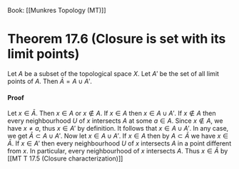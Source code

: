 Book: [[Munkres Topology (MT)]]
# Theorem 17.6 (Closure is set with its limit points)
Let $A$ be a subset of the topological space $X$.
Let $A'$ be the set of all limit points of $A$.
Then $\bar{A}=A\cup A'$.
#### Proof
Let $x\in \bar{A}$. Then $x\in A$ or $x\notin A$.
If $x\in A$ then $x\in A\cup A'$.
If $x\notin A$ then every neighbourhood $U$ of $x$ intersects $A$ at some $a\in A$.
Since $x\notin A$, we have $x\neq a$, thus $x\in A'$ by definition.
It follows that $x\in A\cup A'$.
In any case, we get $\bar{A}\subset A\cup A'$.
Now let $x\in A\cup A'$.
If $x\in A$ then by $A\subset \bar{A}$ we have $x\in \bar{A}$.
If $x\in A'$ then every neighbourhood $U$ of $x$ intersects $A$ in a point different from $x$.
In particular, every neighbourhood of $x$ intersects $A$.
Thus $x\in \bar{A}$ by [[MT T 17.5 (Closure characterization)]]